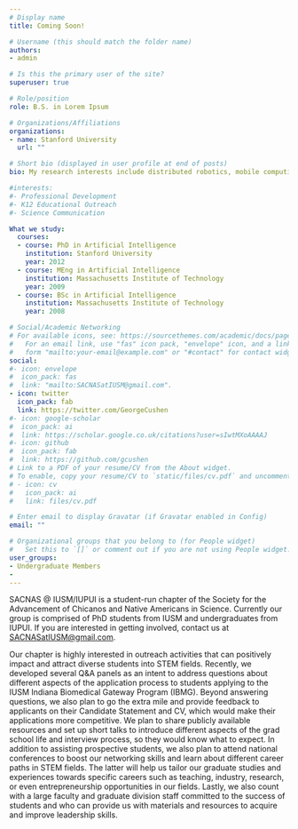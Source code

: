 ```yaml
---
# Display name
title: Coming Soon!

# Username (this should match the folder name)
authors:
- admin

# Is this the primary user of the site?
superuser: true

# Role/position
role: B.S. in Lorem Ipsum

# Organizations/Affiliations
organizations:
- name: Stanford University
  url: ""

# Short bio (displayed in user profile at end of posts)
bio: My research interests include distributed robotics, mobile computing and programmable matter.

#interests:
#- Professional Development
#- K12 Educational Outreach
#- Science Communication

What we study:
  courses:
  - course: PhD in Artificial Intelligence
    institution: Stanford University
    year: 2012
  - course: MEng in Artificial Intelligence
    institution: Massachusetts Institute of Technology
    year: 2009
  - course: BSc in Artificial Intelligence
    institution: Massachusetts Institute of Technology
    year: 2008

# Social/Academic Networking
# For available icons, see: https://sourcethemes.com/academic/docs/page-builder/#icons
#   For an email link, use "fas" icon pack, "envelope" icon, and a link in the
#   form "mailto:your-email@example.com" or "#contact" for contact widget.
social:
#- icon: envelope
#  icon_pack: fas
#  link: "mailto:SACNASatIUSM@gmail.com".
- icon: twitter
  icon_pack: fab
  link: https://twitter.com/GeorgeCushen
#- icon: google-scholar
#  icon_pack: ai
#  link: https://scholar.google.co.uk/citations?user=sIwtMXoAAAAJ
#- icon: github
#  icon_pack: fab
#  link: https://github.com/gcushen
# Link to a PDF of your resume/CV from the About widget.
# To enable, copy your resume/CV to `static/files/cv.pdf` and uncomment the lines below.
# - icon: cv
#   icon_pack: ai
#   link: files/cv.pdf

# Enter email to display Gravatar (if Gravatar enabled in Config)
email: ""

# Organizational groups that you belong to (for People widget)
#   Set this to `[]` or comment out if you are not using People widget.
user_groups:
- Undergraduate Members
-
---
```


SACNAS @ IUSM/IUPUI is a student-run chapter of the Society for the Advancement of Chicanos and Native Americans in Science. Currently our group is comprised of PhD students from IUSM and undergraduates from IUPUI. If you are interested in getting involved, contact us at SACNASatIUSM@gmail.com.

Our chapter is highly interested in outreach activities that can positively impact and attract diverse students into STEM fields. Recently, we developed several Q&A panels as an intent to address questions about different aspects of the application process to students applying to the IUSM Indiana Biomedical Gateway Program (IBMG). Beyond answering questions, we also plan to go the extra mile and provide feedback to applicants on their Candidate Statement and CV, which would make their applications more competitive. We plan to share publicly available resources and set up short talks to introduce different aspects of the grad school life and interview process, so they would know what to expect. In addition to assisting prospective students, we also plan to attend national conferences to boost our networking skills and learn about different career paths in STEM fields. The latter will help us tailor our graduate studies and experiences towards specific careers such as teaching, industry, research, or even entrepreneurship opportunities in our fields. Lastly, we also count with a large faculty and graduate division staff committed to the success of students and who can provide us with materials and resources to acquire and improve leadership skills.
